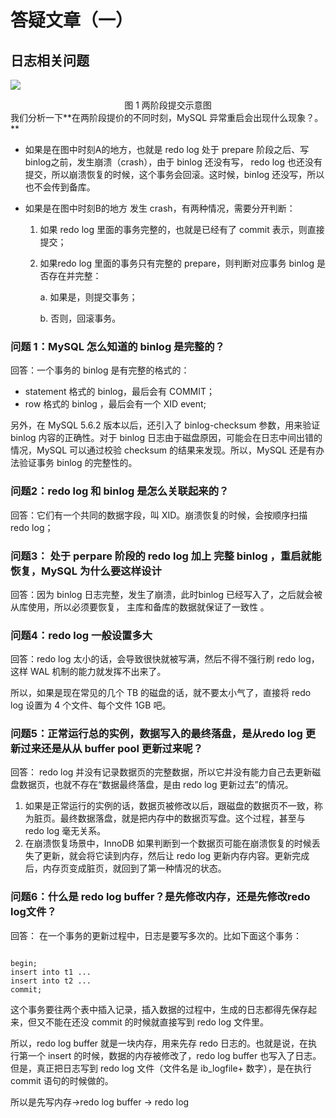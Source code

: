 # 答疑文章（一）

## 日志相关问题 

![](https://raw.githubusercontent.com/dddygin/intentional-learning/master/blog/images/mysql45/picture/mysql45-15-01.jpg)

<center>图 1 两阶段提交示意图</center>
我们分析一下**在两阶段提价的不同时刻，MySQL 异常重启会出现什么现象？。**

- 如果是在图中时刻A的地方，也就是 redo log 处于 prepare 阶段之后、写 binlog之前，发生崩溃（crash），由于 binlog 还没有写， redo log 也还没有提交，所以崩溃恢复的时候，这个事务会回滚。这时候，binlog 还没写，所以也不会传到备库。

- 如果是在图中时刻B的地方 发生 crash，有两种情况，需要分开判断：

  1. 如果 redo log 里面的事务完整的，也就是已经有了 commit 表示，则直接提交；

  2. 如果redo log 里面的事务只有完整的 prepare，则判断对应事务 binlog 是否存在并完整：

     a. 如果是，则提交事务；

     b. 否则，回滚事务。

### 问题 1：MySQL 怎么知道的 binlog 是完整的？

回答：一个事务的 binlog 是有完整的格式的：

-  statement 格式的 binlog，最后会有 COMMIT；
- row 格式的 binlog ，最后会有一个 XID event;

另外，在 MySQL 5.6.2 版本以后，还引入了 binlog-checksum 参数，用来验证 binlog 内容的正确性。对于 binlog 日志由于磁盘原因，可能会在日志中间出错的情况，MySQL 可以通过校验 checksum 的结果来发现。所以，MySQL 还是有办法验证事务 binlog 的完整性的。 

### 问题2：redo log 和 binlog 是怎么关联起来的？

回答：它们有一个共同的数据字段，叫 XID。崩溃恢复的时候，会按顺序扫描 redo log；

### 问题3： 处于 perpare 阶段的 redo log 加上 完整 binlog ，重启就能恢复，MySQL 为什么要这样设计

回答：因为 binlog 日志完整，发生了崩溃，此时binlog 已经写入了，之后就会被从库使用，所以必须要恢复， 主库和备库的数据就保证了一致性 。

### 问题4：redo log 一般设置多大

回答：redo log 太小的话，会导致很快就被写满，然后不得不强行刷 redo log，这样 WAL 机制的能力就发挥不出来了。

 所以，如果是现在常见的几个 TB 的磁盘的话，就不要太小气了，直接将 redo log 设置为 4 个文件、每个文件 1GB 吧。 

### 问题5：正常运行总的实例，数据写入的最终落盘，是从redo log 更新过来还是从从 buffer pool 更新过来呢？

回答： redo log 并没有记录数据页的完整数据，所以它并没有能力自己去更新磁盘数据页，也就不存在“数据最终落盘，是由 redo log 更新过去”的情况。 

1.  如果是正常运行的实例的话，数据页被修改以后，跟磁盘的数据页不一致，称为脏页。最终数据落盘，就是把内存中的数据页写盘。这个过程，甚至与 redo log 毫无关系。 
2. 在崩溃恢复场景中，InnoDB 如果判断到一个数据页可能在崩溃恢复的时候丢失了更新，就会将它读到内存，然后让 redo log 更新内存内容。更新完成后，内存页变成脏页，就回到了第一种情况的状态。 

### 问题6：什么是 redo log buffer？是先修改内存，还是先修改redo log文件？

回答： 在一个事务的更新过程中，日志是要写多次的。比如下面这个事务： 

```mysql

begin;
insert into t1 ...
insert into t2 ...
commit;
```

这个事务要往两个表中插入记录，插入数据的过程中，生成的日志都得先保存起来，但又不能在还没 commit 的时候就直接写到 redo log 文件里。

所以，redo log buffer 就是一块内存，用来先存 redo 日志的。也就是说，在执行第一个 insert 的时候，数据的内存被修改了，redo log buffer 也写入了日志。但是，真正把日志写到 redo log 文件（文件名是 ib_logfile+ 数字），是在执行 commit 语句的时候做的。

所以是先写内存->redo log buffer -> redo log

